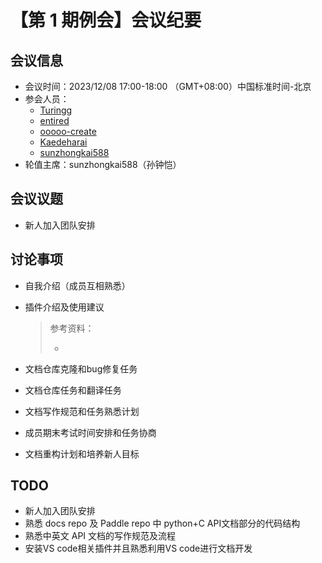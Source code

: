 # 【第 1 期例会】会议纪要

## 会议信息

* 会议时间：2023/12/08 17:00-18:00 （GMT+08:00）中国标准时间-北京
* 参会人员：
  * [Turingg](https://github.com/Turingg)
  * [entired](https://github.com/entired)
  * [ooooo-create](https://github.com/ooooo-create)
  * [Kaedeharai](https://github.com/Kaedeharai)
  * [sunzhongkai588](https://github.com/sunzhongkai588)
* 轮值主席：sunzhongkai588（孙钟恺）

## 会议议题

* 新人加入团队安排

## 讨论事项

* 自我介绍（成员互相熟悉）

* 插件介绍及使用建议

   > 参考资料：
   >
   > - 

* 文档仓库克隆和bug修复任务

* 文档仓库任务和翻译任务

* 文档写作规范和任务熟悉计划

* 成员期末考试时间安排和任务协商

* 文档重构计划和培养新人目标

## TODO

* 新人加入团队安排
* 熟悉 docs repo 及 Paddle repo 中 python+C API文档部分的代码结构
* 熟悉中英文 API 文档的写作规范及流程
* 安装VS code相关插件并且熟悉利用VS code进行文档开发
